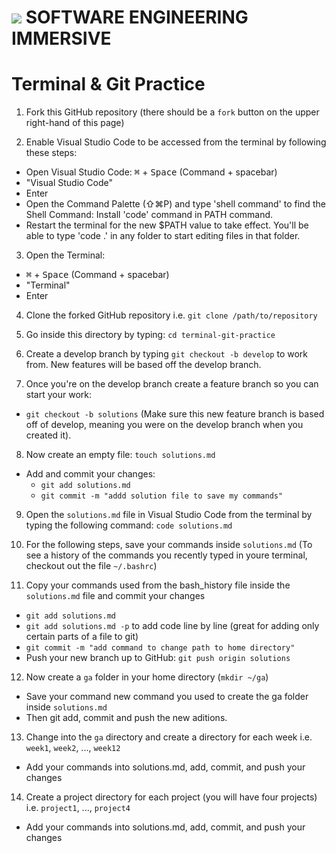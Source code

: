 # ![](https://ga-dash.s3.amazonaws.com/production/assets/logo-9f88ae6c9c3871690e33280fcf557f33.png)  SOFTWARE ENGINEERING IMMERSIVE

# Terminal & Git Practice

1. Fork this GitHub repository (there should be a `fork` button on the upper right-hand of this page)

2. Enable Visual Studio Code to be accessed from the terminal by following these steps:
  - Open Visual Studio Code: <kbd>⌘</kbd> + <kbd>Space</kbd> (Command + spacebar)
  - "Visual Studio Code"
  - Enter
  - Open the Command Palette (⇧⌘P) and type 'shell command' to find the Shell Command: Install 'code' command in PATH command.
  - Restart the terminal for the new $PATH value to take effect. You'll be able to type 'code .' in any folder to start editing files in that folder.

3. Open the Terminal:
  - <kbd>⌘</kbd> + <kbd>Space</kbd> (Command + spacebar)
  - "Terminal"
  - Enter

4. Clone the forked GitHub repository i.e. `git clone /path/to/repository`

5. Go inside this directory by typing: `cd terminal-git-practice`

6. Create a develop branch by typing `git checkout -b develop` to work from. New features will be based off the develop branch.

7. Once you're on the develop branch create a feature branch so you can start your work:
  - `git checkout -b solutions` (Make sure this new feature branch is based off of develop, meaning you were on the develop branch when you created it).

8. Now create an empty file: `touch solutions.md`
  - Add and commit your changes:
    - `git add solutions.md`
    - `git commit -m "addd solution file to save my commands"`

9. Open the `solutions.md` file in Visual Studio Code from the terminal by typing the following command: `code solutions.md`

10. For the following steps, save your commands inside `solutions.md` (To see a history of the commands you recently typed in youre terminal, checkout out the file `~/.bashrc`)

11. Copy your commands used from the bash_history file inside the `solutions.md` file and commit your changes
  - `git add solutions.md`
  - `git add solutions.md -p` to add code line by line (great for adding only certain parts of a file to git)
  - `git commit -m "add command to change path to home directory"`
  - Push your new branch up to GitHub: `git push origin solutions`

12. Now create a `ga` folder in your home directory (`mkdir ~/ga`)
  - Save your command new command you used to create the ga folder inside `solutions.md`
  - Then git add, commit and push the new aditions.

13. Change into the `ga` directory and create a directory for each week i.e. `week1`, `week2`, ..., `week12`
  - Add your commands into solutions.md, add, commit, and push your changes

14. Create a project directory for each project (you will have four projects) i.e. `project1`, ..., `project4`
  - Add your commands into solutions.md, add, commit, and push your changes
